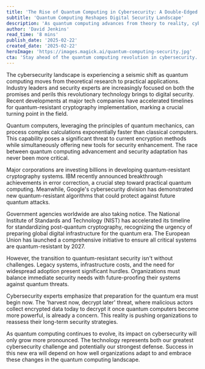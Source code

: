 ```yaml
---
title: 'The Rise of Quantum Computing in Cybersecurity: A Double-Edged Sword'
subtitle: 'Quantum Computing Reshapes Digital Security Landscape'
description: 'As quantum computing advances from theory to reality, cybersecurity faces unprecedented challenges and opportunities. Industry leaders race to develop quantum-resistant cryptography while governments worldwide accelerate preparation for the quantum era.'
author: 'David Jenkins'
read_time: '8 mins'
publish_date: '2025-02-22'
created_date: '2025-02-22'
heroImage: 'https://images.magick.ai/quantum-computing-security.jpg'
cta: 'Stay ahead of the quantum computing revolution in cybersecurity. Follow us on LinkedIn for expert insights and breaking developments in this rapidly evolving field.'
---
```


The cybersecurity landscape is experiencing a seismic shift as quantum computing moves from theoretical research to practical applications. Industry leaders and security experts are increasingly focused on both the promises and perils this revolutionary technology brings to digital security. Recent developments at major tech companies have accelerated timelines for quantum-resistant cryptography implementation, marking a crucial turning point in the field.

Quantum computers, leveraging the principles of quantum mechanics, can process complex calculations exponentially faster than classical computers. This capability poses a significant threat to current encryption methods while simultaneously offering new tools for security enhancement. The race between quantum computing advancement and security adaptation has never been more critical.

Major corporations are investing billions in developing quantum-resistant cryptography systems. IBM recently announced breakthrough achievements in error correction, a crucial step toward practical quantum computing. Meanwhile, Google's cybersecurity division has demonstrated new quantum-resistant algorithms that could protect against future quantum attacks.

Government agencies worldwide are also taking notice. The National Institute of Standards and Technology (NIST) has accelerated its timeline for standardizing post-quantum cryptography, recognizing the urgency of preparing global digital infrastructure for the quantum era. The European Union has launched a comprehensive initiative to ensure all critical systems are quantum-resistant by 2027.

However, the transition to quantum-resistant security isn't without challenges. Legacy systems, infrastructure costs, and the need for widespread adoption present significant hurdles. Organizations must balance immediate security needs with future-proofing their systems against quantum threats.

Cybersecurity experts emphasize that preparation for the quantum era must begin now. The 'harvest now, decrypt later' threat, where malicious actors collect encrypted data today to decrypt it once quantum computers become more powerful, is already a concern. This reality is pushing organizations to reassess their long-term security strategies.

As quantum computing continues to evolve, its impact on cybersecurity will only grow more pronounced. The technology represents both our greatest cybersecurity challenge and potentially our strongest defense. Success in this new era will depend on how well organizations adapt to and embrace these changes in the quantum computing landscape.
